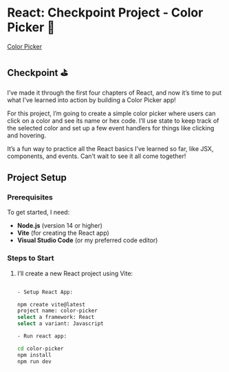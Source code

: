 
#  React: Checkpoint Project - Color Picker 🎨


[Color Picker](./colorPicker.png)

## Checkpoint ⛳️

I’ve made it through the first four chapters of React, and now it’s time to put what I’ve learned into action by building a Color Picker app!

For this project, I’m going to create a simple color picker where users can click on a color and see its name or hex code. I’ll use state to keep track of the selected color and set up a few event handlers for things like clicking and hovering.

It’s a fun way to practice all the React basics I’ve learned so far, like JSX, components, and events. Can’t wait to see it all come together!

## Project Setup

### Prerequisites

To get started, I need:
- **Node.js** (version 14 or higher)
- **Vite** (for creating the React app)
- **Visual Studio Code** (or my preferred code editor)

### Steps to Start

1. I’ll create a new React project using Vite:

   ```bash
   
   - Setup React App:
   
   npm create vite@latest
   project name: color-picker
   select a framework: React
   select a variant: Javascript

   - Run react app:
   
   cd color-picker
   npm install
   npm run dev
   ```
